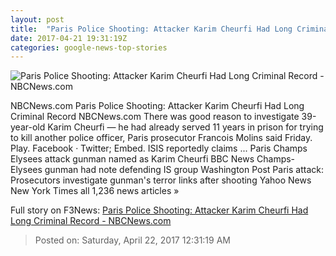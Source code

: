 ```yaml
---
layout: post
title:  "Paris Police Shooting: Attacker Karim Cheurfi Had Long Criminal Record - NBCNews.com"
date: 2017-04-21 19:31:19Z
categories: google-news-top-stories
---
```


![Paris Police Shooting: Attacker Karim Cheurfi Had Long Criminal Record - NBCNews.com](https://media3.s-nbcnews.com/j/newscms/2017_16/1972056/170421-champs-elyees-cr-0506_01_ce5210dddbd52f3497db9187a18da7ec.nbcnews-fp-1200-800.jpg)

NBCNews.com Paris Police Shooting: Attacker Karim Cheurfi Had Long Criminal Record NBCNews.com There was good reason to investigate 39-year-old Karim Cheurfi — he had already served 11 years in prison for trying to kill another police officer, Paris prosecutor Francois Molins said Friday. Play. Facebook · Twitter; Embed. ISIS reportedly claims ... Paris Champs Elysees attack gunman named as Karim Cheurfi BBC News Champs-Elysees gunman had note defending IS group Washington Post Paris attack: Prosecutors investigate gunman's terror links after shooting Yahoo News New York Times all 1,236 news articles »


Full story on F3News: [Paris Police Shooting: Attacker Karim Cheurfi Had Long Criminal Record - NBCNews.com](http://www.f3nws.com/n/uCmAfD)

> Posted on: Saturday, April 22, 2017 12:31:19 AM
